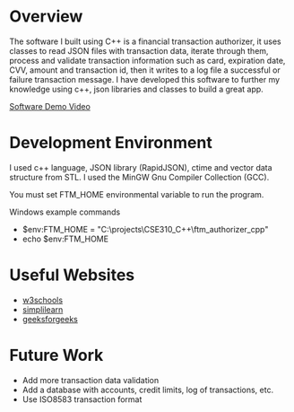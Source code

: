 # Overview

The software I built using C++ is a financial transaction authorizer, it uses classes to read JSON files with transaction data, iterate through them, process and validate transaction information such as card, expiration date, CVV, amount and transaction id, then it writes to a log file a successful or failure transaction message. I have developed this software to further my knowledge using c++, json libraries and classes to build a great app.

[Software Demo Video](http://youtube.link.goes.here)

# Development Environment

I used c++ language, JSON library (RapidJSON), ctime and vector data structure from STL.
I used the MinGW Gnu Compiler Collection (GCC).

You must set FTM_HOME environmental variable to run the program.

Windows example commands
- $env:FTM_HOME = "C:\projects\CSE310_C++\ftm_authorizer_cpp"
- echo $env:FTM_HOME

# Useful Websites

- [w3schools](https://www.w3schools.com/cpp/)
- [simplilearn](https://www.simplilearn.com/tutorials/cpp-tutorial/)
- [geeksforgeeks](https://www.geeksforgeeks.org/how-to-read-and-parse-json-file-with-rapidjson/)

# Future Work

- Add more transaction data validation
- Add a database with accounts, credit limits, log of transactions, etc.
- Use ISO8583 transaction format
